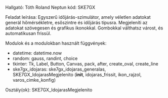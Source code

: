 Hallgató: Tóth Roland
Neptun kód: SKE7GX

Feladat leírása: Egyszerű időjárás-szimulátor, amely véletlen adatokat generál hőmérsékletre, esőszintre és időjárás típusra. Megjeleníti az adatokat szövegesen és grafikus ikonokkal. Gombokkal válthatsz várost, és automatikusan frissül.

Modulok és a modulokban használt függvények:
- datetime: datetime.now
- random: gauss, randint, choice
- tkinter: Tk, Label, Button, Canvas, pack, after, create_oval, create_line
- ske7gx_idojaras: ske7gx_idojaras_generalas, SKE7GX_IdojarasMegjelenito (__init__, idojaras_frissit, ikon_rajzol, varos_cimke_konfig)

Osztály(ok): SKE7GX_IdojarasMegjelenito